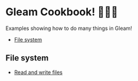 # Gleam Cookbook! 👩🏾‍🍳

Examples showing how to do many things in Gleam!

- [File system](#file-system)

## File system

- [Read and write files](./universal/test/file_system/read_and_write_files.gleam)

